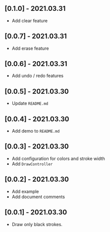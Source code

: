 ## [0.1.0] - 2021.03.31
* Add clear feature

## [0.0.7] - 2021.03.31

* Add erase feature

## [0.0.6] - 2021.03.31

* Add undo / redo features

## [0.0.5] - 2021.03.30

* Update `README.md`

## [0.0.4] - 2021.03.30

* Add demo to `README.md`

## [0.0.3] - 2021.03.30

* Add configuration for colors and stroke width
* Add `DrawController`

## [0.0.2] - 2021.03.30

* Add example
* Add document comments

## [0.0.1] - 2021.03.30

* Draw only black strokes.
